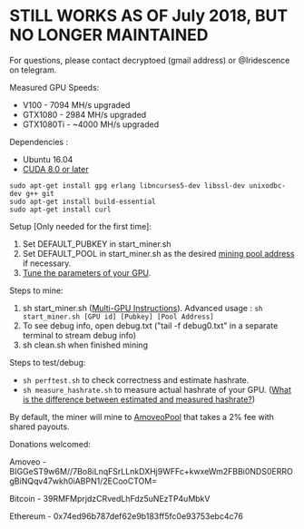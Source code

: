 # **STILL WORKS AS OF July 2018, BUT NO LONGER MAINTAINED**

For questions, please contact decryptoed (gmail address) or @Iridescence on telegram.

Measured GPU Speeds:
- V100 - 7094 MH/s upgraded
- GTX1080 - 2984 MH/s upgraded 
- GTX1080Ti - ~4000 MH/s upgraded

Dependencies :
- Ubuntu 16.04
- [CUDA 8.0 or later](https://askubuntu.com/a/799185)
```
sudo apt-get install gpg erlang libncurses5-dev libssl-dev unixodbc-dev g++ git
sudo apt-get install build-essential
sudo apt-get install curl
```
Setup [Only needed for the first time]:
1. Set DEFAULT_PUBKEY in start_miner.sh
2. Set DEFAULT_POOL in start_miner.sh as the desired [mining pool address](https://github.com/decryptoed/amoveo-cuda-miner/blob/master/docs/pools.md) if necessary.
3. [Tune the parameters of your GPU](https://github.com/decryptoed/amoveo-cuda-miner/blob/master/docs/tuning.md).

Steps to mine:
1. sh start_miner.sh ([Multi-GPU Instructions](https://github.com/decryptoed/amoveo-cuda-miner/blob/master/docs/Multi-GPU.md)). Advanced usage : `sh start_miner.sh [GPU id] [Pubkey] [Pool Address]`
2. To see debug info, open debug.txt ("tail -f debug0.txt" in a separate terminal to stream debug info)
3. sh clean.sh when finished mining

Steps to test/debug:
- `sh perftest.sh` to check correctness and estimate hashrate.
- `sh measure_hashrate.sh` to measure actual hashrate of your GPU. ([What is the difference between estimated and measured hashrate?](https://github.com/decryptoed/amoveo-cuda-miner/blob/master/docs/hashrate.md))

By default, the miner will mine to [AmoveoPool](http://amoveopool2.com/) that takes a 2% fee with shared payouts.

Donations welcomed:

Amoveo - BIGGeST9w6M//7Bo8iLnqFSrLLnkDXHj9WFFc+kwxeWm2FBBi0NDS0ERROgBiNQqv47wkh0iABPN1/2ECooCTOM=

Bitcoin - 39RMFMprjdzCRvedLhFdz5uNEzTP4uMbkV

Ethereum - 0x74ed96b787def62e9b183ff5fc0e93753ebc4c76